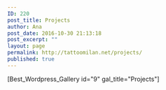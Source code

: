 ```yaml
---
ID: 220
post_title: Projects
author: Ana
post_date: 2016-10-30 21:13:18
post_excerpt: ""
layout: page
permalink: http://tattoomilan.net/projects/
published: true
---
```

[Best_Wordpress_Gallery id="9" gal_title="Projects"]